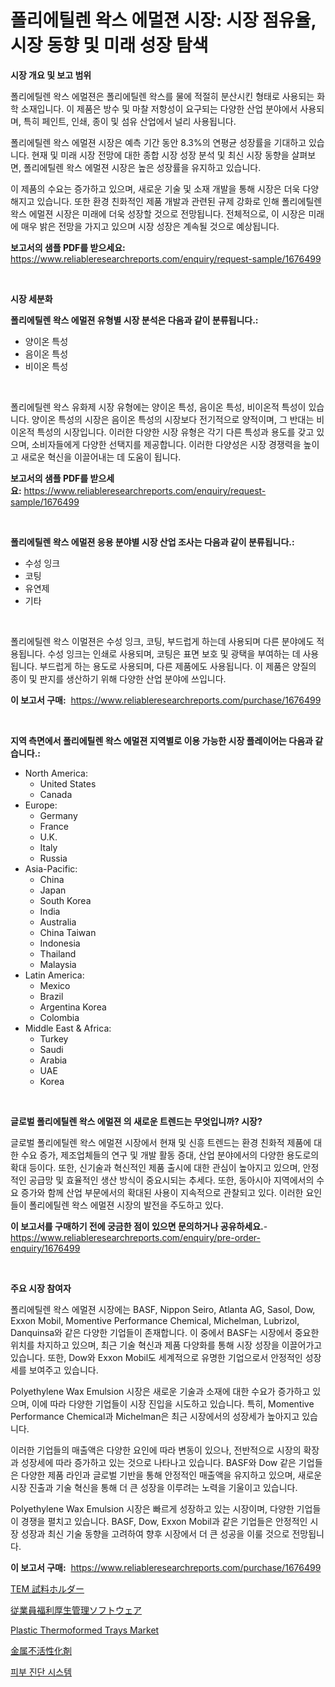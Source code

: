 <p><h1>폴리에틸렌 왁스 에멀젼 시장: 시장 점유율, 시장 동향 및 미래 성장 탐색</h1></p><p><strong>시장 개요 및 보고 범위</strong></p>
<p><p>폴리에틸렌 왁스 에멀젼은 폴리에틸렌 왁스를 물에 적절히 분산시킨 형태로 사용되는 화학 소재입니다. 이 제품은 방수 및 마찰 저항성이 요구되는 다양한 산업 분야에서 사용되며, 특히 페인트, 인쇄, 종이 및 섬유 산업에서 널리 사용됩니다. </p><p>폴리에틸렌 왁스 에멀젼 시장은 예측 기간 동안 8.3%의 연평균 성장률을 기대하고 있습니다. 현재 및 미래 시장 전망에 대한 종합 시장 성장 분석 및 최신 시장 동향을 살펴보면, 폴리에틸렌 왁스 에멀젼 시장은 높은 성장률을 유지하고 있습니다. </p><p>이 제품의 수요는 증가하고 있으며, 새로운 기술 및 소재 개발을 통해 시장은 더욱 다양해지고 있습니다. 또한 환경 친화적인 제품 개발과 관련된 규제 강화로 인해 폴리에틸렌 왁스 에멀젼 시장은 미래에 더욱 성장할 것으로 전망됩니다. 전체적으로, 이 시장은 미래에 매우 밝은 전망을 가지고 있으며 시장 성장은 계속될 것으로 예상됩니다.</p></p>
<p><strong>보고서의 샘플 PDF를 받으세요:</strong> <a href="https://www.reliableresearchreports.com/enquiry/request-sample/1676499">https://www.reliableresearchreports.com/enquiry/request-sample/1676499</a></p>
<p>&nbsp;</p>
<p><strong>시장 세분화</strong></p>
<p><strong>폴리에틸렌 왁스 에멀젼 유형별 시장 분석은 다음과 같이 분류됩니다.:</strong></p>
<p><ul><li>양이온 특성</li><li>음이온 특성</li><li>비이온 특성</li></ul></p>
<p>&nbsp;</p>
<p><p>폴리에틸렌 왁스 유화제 시장 유형에는 양이온 특성, 음이온 특성, 비이온적 특성이 있습니다. 양이온 특성의 시장은 음이온 특성의 시장보다 전기적으로 양적이며, 그 반대는 비이온적 특성의 시장입니다. 이러한 다양한 시장 유형은 각기 다른 특성과 용도를 갖고 있으며, 소비자들에게 다양한 선택지를 제공합니다. 이러한 다양성은 시장 경쟁력을 높이고 새로운 혁신을 이끌어내는 데 도움이 됩니다.</p></p>
<p><strong>보고서의 샘플 PDF를 받으세요:</strong>&nbsp;<a href="https://www.reliableresearchreports.com/enquiry/request-sample/1676499">https://www.reliableresearchreports.com/enquiry/request-sample/1676499</a></p>
<p>&nbsp;</p>
<p><strong> 폴리에틸렌 왁스 에멀젼 응용 분야별 시장 산업 조사는 다음과 같이 분류됩니다.:</strong></p>
<p><ul><li>수성 잉크</li><li>코팅</li><li>유연제</li><li>기타</li></ul></p>
<p>&nbsp;</p>
<p><p>폴리에틸렌 왁스 이멀젼은 수성 잉크, 코팅, 부드럽게 하는데 사용되며 다른 분야에도 적용됩니다. 수성 잉크는 인쇄로 사용되며, 코팅은 표면 보호 및 광택을 부여하는 데 사용됩니다. 부드럽게 하는 용도로 사용되며, 다른 제품에도 사용됩니다. 이 제품은 양질의 종이 및 판지를 생산하기 위해 다양한 산업 분야에 쓰입니다.</p></p>
<p><strong>이 보고서 구매:</strong>&nbsp; <a href="https://www.reliableresearchreports.com/purchase/1676499">https://www.reliableresearchreports.com/purchase/1676499</a></p>
<p>&nbsp;</p>
<p><strong>지역 측면에서 폴리에틸렌 왁스 에멀젼 지역별로 이용 가능한 시장 플레이어는 다음과 같습니다.:</strong></p>
<p><ul>
    <li>
        North America:
        <ul>
            <li>United States</li>
            <li>Canada</li>
        </ul>
    </li>
    <li>
        Europe:
        <ul>
            <li>Germany</li>
            <li>France</li>
            <li>U.K.</li>
            <li>Italy</li>
            <li>Russia</li>
        </ul>
    </li>
    <li>
        Asia-Pacific:
        <ul>
            <li>China</li>
            <li>Japan</li>
            <li>South Korea</li>
            <li>India</li>
            <li>Australia</li>
            <li>China Taiwan</li>
            <li>Indonesia</li>
            <li>Thailand</li>
            <li>Malaysia</li>
        </ul>
    </li>
    <li>
        Latin America:
        <ul>
            <li>Mexico</li>
            <li>Brazil</li>
            <li>Argentina Korea</li>
            <li>Colombia</li>
        </ul>
    </li>
    <li>
        Middle East & Africa:
        <ul>
            <li>Turkey</li>
            <li>Saudi</li>
            <li>Arabia</li>
            <li>UAE</li>
            <li>Korea</li>
        </ul>
    </li>
    </ul></p>
<p>&nbsp;</p>
<p><strong>글로벌 폴리에틸렌 왁스 에멀젼 의 새로운 트렌드는 무엇입니까? 시장?</strong></p>
<p><p>글로벌 폴리에틸렌 왁스 에멀젼 시장에서 현재 및 신흥 트렌드는 환경 친화적 제품에 대한 수요 증가, 제조업체들의 연구 및 개발 활동 증대, 산업 분야에서의 다양한 용도로의 확대 등이다. 또한, 신기술과 혁신적인 제품 출시에 대한 관심이 높아지고 있으며, 안정적인 공급망 및 효율적인 생산 방식이 중요시되는 추세다. 또한, 동아시아 지역에서의 수요 증가와 함께 산업 부문에서의 확대된 사용이 지속적으로 관찰되고 있다. 이러한 요인들이 폴리에틸렌 왁스 에멀젼 시장의 발전을 주도하고 있다.</p></p>
<p><strong>이 보고서를 구매하기 전에 궁금한 점이 있으면 문의하거나 공유하세요.</strong>- <a href="https://www.reliableresearchreports.com/enquiry/pre-order-enquiry/1676499">https://www.reliableresearchreports.com/enquiry/pre-order-enquiry/1676499</a></p>
<p>&nbsp;</p>
<p><strong>주요 시장 참여자</strong></p>
<p><p>폴리에틸렌 왁스 에멀젼 시장에는 BASF, Nippon Seiro, Atlanta AG, Sasol, Dow, Exxon Mobil, Momentive Performance Chemical, Michelman, Lubrizol, Danquinsa와 같은 다양한 기업들이 존재합니다. 이 중에서 BASF는 시장에서 중요한 위치를 차지하고 있으며, 최근 기술 혁신과 제품 다양화를 통해 시장 성장을 이끌어가고 있습니다. 또한, Dow와 Exxon Mobil도 세계적으로 유명한 기업으로서 안정적인 성장세를 보여주고 있습니다.</p><p>Polyethylene Wax Emulsion 시장은 새로운 기술과 소재에 대한 수요가 증가하고 있으며, 이에 따라 다양한 기업들이 시장 진입을 시도하고 있습니다. 특히, Momentive Performance Chemical과 Michelman은 최근 시장에서의 성장세가 높아지고 있습니다.</p><p>이러한 기업들의 매출액은 다양한 요인에 따라 변동이 있으나, 전반적으로 시장의 확장과 성장세에 따라 증가하고 있는 것으로 나타나고 있습니다. BASF와 Dow 같은 기업들은 다양한 제품 라인과 글로벌 기반을 통해 안정적인 매출액을 유지하고 있으며, 새로운 시장 진출과 기술 혁신을 통해 더 큰 성장을 이루려는 노력을 기울이고 있습니다.</p><p>Polyethylene Wax Emulsion 시장은 빠르게 성장하고 있는 시장이며, 다양한 기업들이 경쟁을 펼치고 있습니다. BASF, Dow, Exxon Mobil과 같은 기업들은 안정적인 시장 성장과 최신 기술 동향을 고려하여 향후 시장에서 더 큰 성공을 이룰 것으로 전망됩니다.</p></p>
<p><strong>이 보고서 구매:</strong>&nbsp;&nbsp;<a href="https://www.reliableresearchreports.com/purchase/1676499">https://www.reliableresearchreports.com/purchase/1676499</a></p>
<p><p><a href="https://medium.com/@royfoote921/tem%E3%82%B5%E3%83%B3%E3%83%97%E3%83%AB%E3%83%9B%E3%83%AB%E3%83%80%E3%83%BC%E5%B8%82%E5%A0%B4%E3%81%AE%E8%A6%8F%E6%A8%A1-cagr-%E3%83%88%E3%83%AC%E3%83%B3%E3%83%89-2024%E5%B9%B4-2030%E5%B9%B4-68ad29acacee">TEM 試料ホルダー</a></p><p><a href="https://medium.com/@rodhoppe07/%E5%BE%93%E6%A5%AD%E5%93%A1%E7%B5%A6%E4%BB%98%E7%AE%A1%E7%90%86%E3%82%BD%E3%83%95%E3%83%88%E3%82%A6%E3%82%A7%E3%82%A2%E3%81%AE%E5%B8%82%E5%A0%B4%E3%82%B7%E3%82%A7%E3%82%A2%E3%81%AE%E9%80%B2%E5%8C%96%E3%81%A8%E5%B8%82%E5%A0%B4%E6%88%90%E9%95%B7%E3%83%88%E3%83%AC%E3%83%B3%E3%83%892024%E5%B9%B4%E3%81%8B%E3%82%892031%E5%B9%B4%E3%81%BE%E3%81%A7-079e09b82a00">従業員福利厚生管理ソフトウェア</a></p><p><a href="https://github.com/globismark/Market-Research-Report-List-2/blob/main/plastic-thermoformed-trays-market.md">Plastic Thermoformed Trays Market</a></p><p><a href="https://github.com/bevdtkn4419963/Market-Research-Report-List-1/blob/main/4672142191992.md">金属不活性化剤</a></p><p><a href="https://github.com/vsoq0zknh59/Market-Research-Report-List-1/blob/main/4233031191807.md">피부 진단 시스템</a></p></p>
